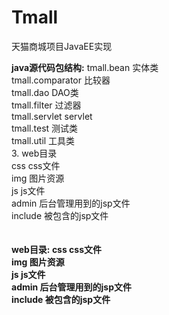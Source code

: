 # Tmall
天猫商城项目JavaEE实现  

<b>java源代码包结构:</b>
tmall.bean 实体类  
tmall.comparator 比较器  
tmall.dao DAO类  
tmall.filter 过滤器  
tmall.servlet servlet  
tmall.test 测试类  
tmall.util 工具类  
3. web目录  
css css文件  
img 图片资源  
js js文件  
admin 后台管理用到的jsp文件  
include 被包含的jsp文件  
<br></br>
<b>web目录:<b>
css css文件  
img 图片资源  
js js文件  
admin 后台管理用到的jsp文件  
include 被包含的jsp文件  
